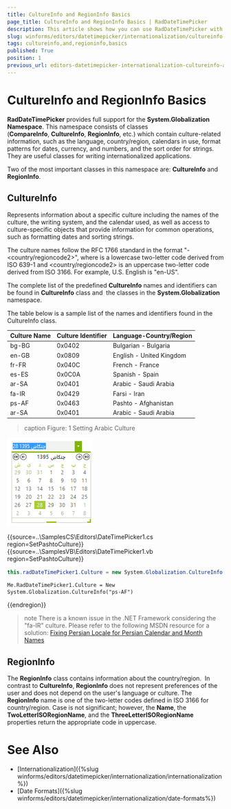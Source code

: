 ```yaml
---
title: CultureInfo and RegionInfo Basics
page_title: CultureInfo and RegionInfo Basics | RadDateTimePicker  
description: This article shows how you can use RadDateTimePicker with different culture settings.
slug: winforms/editors/datetimepicker/internationalization/cultureinfo-and-regioninfo-basics
tags: cultureinfo,and,regioninfo,basics
published: True
position: 1
previous_url: editors-datetimepicker-internationalization-cultureinfo-and-regioninfo-basics
---
```


# CultureInfo and RegionInfo Basics
 
__RadDateTimePicker__ provides full support for the __System.Globalization Namespace__. This namespace consists of classes (__CompareInfo__, __CultureInfo__, __RegionInfo__, etc.) which contain culture-related information, such as the language, country/region, calendars in use, format patterns for dates, currency, and numbers, and the sort order for strings. They are useful classes for writing internationalized applications.

Two of the most important classes in this namespace are: __CultureInfo__ and __RegionInfo__. 

## CultureInfo

Represents information about a specific culture including the names of the culture, the writing system, and the calendar used, as well as access to culture-specific objects that provide information for common operations, such as formatting dates and sorting strings.

The culture names follow the RFC 1766 standard in the format "<languagecode2>-<country/regioncode2>", where <languagecode2> is a lowercase two-letter code derived from ISO 639-1 and <country/regioncode2> is an uppercase two-letter code derived from ISO 3166. For example, U.S. English is "en-US".

The complete list of the predefined __CultureInfo__ names and identifiers can be found in __CultureInfo__ class and  the classes in the __System.Globalization__ namespace.

The table below is a sample list of the names and identifiers found in the CultureInfo class.

| Culture Name | Culture Identifier | Language-Country/Region |
| ------- | ------- | ------- |
|bg-BG|0x0402|Bulgarian - Bulgaria|
|en-GB|0x0809|English - United Kingdom|
|fr-FR|0x040C|French - France|
|es-ES|0x0C0A|Spanish - Spain|
|ar-SA|0x0401|Arabic - Saudi Arabia|
|fa-IR|0x0429|Farsi - Iran|
|ps-AF|0x0463|Pashto - Afghanistan|
|ar-SA|0x0401|Arabic - Saudi Arabia|

>caption Figure: 1 Setting Arabic Culture

![editors-datetimepicker-internationalization-cultureinfo-and-regioninfo-basics 001](images/editors-datetimepicker-internationalization-cultureinfo-and-regioninfo-basics001.png)

{{source=..\SamplesCS\Editors\DateTimePicker1.cs region=SetPashtoCulture}} 
{{source=..\SamplesVB\Editors\DateTimePicker1.vb region=SetPashtoCulture}} 

````C#
this.radDateTimePicker1.Culture = new System.Globalization.CultureInfo("ps-AF");

````
````VB.NET
Me.RadDateTimePicker1.Culture = New System.Globalization.CultureInfo("ps-AF")

````

{{endregion}}

>note There is a known issue in the .NET Framework considering the "fa-IR" culture. Please refer to the following MSDN resource for a solution: [Fixing Persian Locale for Persian Calendar and Month Names](https://code.msdn.microsoft.com/Fixing-Persian-Locale-for-6e66e044)

## RegionInfo

The __RegionInfo__ class contains information about the country/region.  In contrast to __CultureInfo__, __RegionInfo__ does not represent preferences of the user and does not depend on the user's language or culture. The __RegionInfo__ name is one of the two-letter codes defined in ISO 3166 for country/region. Case is not significant; however, the __Name__, the __TwoLetterISORegionName__, and the __ThreeLetterISORegionName__ properties return the appropriate code in uppercase.

# See Also

* [Internationalization]({%slug winforms/editors/datetimepicker/internationalization/internationalization%})
* [Date Formats]({%slug winforms/editors/datetimepicker/internationalization/date-formats%})